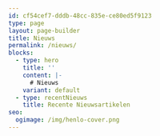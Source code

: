 ```yaml
---
id: cf54cef7-dddb-48cc-835e-ce80ed5f9123
type: page
layout: page-builder
title: Nieuws
permalink: /nieuws/
blocks:
  - type: hero
    title: ''
    content: |-
      # Nieuws
    variant: default
  - type: recentNieuws
    title: Recente Nieuwsartikelen
seo:
  ogimage: /img/henlo-cover.png
---
```

